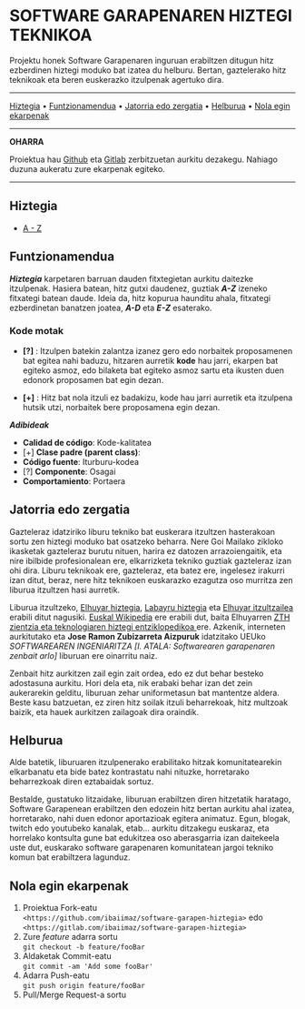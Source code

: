 # SOFTWARE GARAPENAREN HIZTEGI TEKNIKOA

Projektu honek Software Garapenaren inguruan erabiltzen ditugun hitz ezberdinen hiztegi moduko bat izatea du helburu. Bertan, gaztelerako hitz teknikoak eta beren euskerazko itzulpenak agertuko dira.

***

[Hiztegia](#hiztegia) • [Funtzionamendua](#funtzionamendua) • [Jatorria edo zergatia](#jatorria-edo-zergatia) • [Helburua](#helburua) • [Nola egin ekarpenak](#nola-egin-ekarpenak)


***
**OHARRA**

Proiektua hau [Github](https://github.com/ibaiimaz/software-garapen-hiztegia) eta [Gitlab](https://gitlab.com/ibaiimaz/software-garapen-hiztegia) zerbitzuetan aurkitu dezakegu. Nahiago duzuna aukeratu zure ekarpenak egiteko.

***

## Hiztegia

* [A - Z](hiztegia/A-Z.md)

## Funtzionamendua

***Hiztegia*** karpetaren barruan dauden fitxtegietan aurkitu daitezke itzulpenak. Hasiera batean, hitz gutxi daudenez, guztiak ***A-Z*** izeneko fitxategi batean daude. Ideia da, hitz kopurua haunditu ahala, fitxategi ezberdinetan banatzen joatea, ***A-D*** eta ***E-Z*** esaterako.

### Kode motak 

* **[?]** : Itzulpen batekin zalantza izanez gero edo norbaitek proposamenen bat egitea nahi baduzu, hitzaren aurretik **kode** hau jarri, ekarpen bat egiteko asmoz, edo bilaketa bat egiteko asmoz sartu eta ikusten duen edonork proposamen bat egin dezan.

* **[+]** : Hitz bat nola itzuli ez badakizu, kode hau jarri aurretik eta itzulpena hutsik utzi, norbaitek bere proposamena egin dezan.

***Adibideak***
* **Calidad de código**: Kode-kalitatea
* [+] **Clase padre (parent class)**:
* **Código fuente**: Iturburu-kodea
* [?] **Componente**: Osagai
* **Comportamiento**: Portaera

## Jatorria edo zergatia

Gazteleraz idatziriko liburu tekniko bat euskerara itzultzen hasterakoan sortu zen hiztegi moduko bat osatzeko beharra. Nere Goi Mailako zikloko ikasketak gazteleraz burutu nituen, harira ez datozen arrazoiengaitik, eta nire ibilbide profesionalean ere, elkarrizketa tekniko guztiak gazteleraz izan ohi dira. Liburu teknikoak ere, gazteleraz, eta batez ere, ingelesez irakurri izan ditut, beraz, nere hitz teknikoen euskarazko ezagutza oso murritza zen liburua itzultzen hasi aurretik.

Liburua itzultzeko, [Elhuyar hiztegia](https://hiztegiak.elhuyar.eus/), [Labayru hiztegia](https://hiztegia.labayru.eus/) eta [Elhuyar itzultzailea](https://itzultzailea.eus/) erabili ditut nagusiki. [Euskal Wikipedia](https://eu.wikipedia.org/) ere erabili dut, baita Elhuyarren [ZTH zientzia eta teknologiaren hiztegi entziklopedikoa
](https://zthiztegia.elhuyar.eus/) ere. Azkenik, interneten aurkitutako eta **Jose Ramon Zubizarreta Aizpuruk** idatzitako UEUko *SOFTWAREAREN
INGENIARITZA [I. ATALA: Softwarearen garapenaren zenbait arlo]* liburuan ere oinarritu naiz.

Zenbait hitz aurkitzen zail egin zait ordea, edo ez dut behar besteko adostasuna aurkitu. Hori dela eta, nik erabaki behar izan det zein aukerarekin gelditu, liburuan zehar uniformetasun bat mantentze aldera. Beste kasu batzuetan, ez ziren hitz soilak itzuli beharrekoak, hitz multzoak baizik, eta hauek aurkitzen zailagoak dira oraindik.

## Helburua

Alde batetik, liburuaren itzulpenerako erabilitako hitzak komunitatearekin elkarbanatu eta bide batez kontrastatu nahi nituzke, horretarako beharrezkoak diren eztabaidak sortuz. 

Bestalde, gustatuko litzaidake, liburuan erabiltzen diren hitzetatik haratago, Software Garapenean erabiltzen den edozein hitz bertan aurkitu ahal izatea, horretarako, nahi duen edonor aportazioak egitera animatuz. Egun, blogak, twitch edo youtubeko kanalak, etab... aurkitu ditzakegu euskaraz, eta horrelako kontsulta gune bat edukitzea oso aberasgarria izan daitekeela uste dut, euskarako software garapenaren komunitatean jargoi tekniko komun bat erabiltzera lagunduz.

## Nola egin ekarpenak

1. Proiektua Fork-eatu  
   `<https://github.com/ibaiimaz/software-garapen-hiztegia>` edo  
   `<https://gitlab.com/ibaiimaz/software-garapen-hiztegia>`
2. Zure *feature* adarra sortu  
   `git checkout -b feature/fooBar`
3. Aldaketak Commit-eatu  
   `git commit -am 'Add some fooBar'`
4. Adarra Push-eatu  
   `git push origin feature/fooBar`
5. Pull/Merge Request-a sortu 
